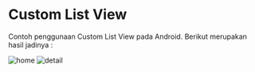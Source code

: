 # Custom List View
Contoh penggunaan Custom List View pada Android. Berikut merupakan hasil jadinya :

![home](https://user-images.githubusercontent.com/24661720/29065850-a394507e-7c57-11e7-8a31-57932a7af411.PNG)
![detail](https://user-images.githubusercontent.com/24661720/29065428-3d3a050e-7c56-11e7-8f9d-d312d823a1b7.PNG)
